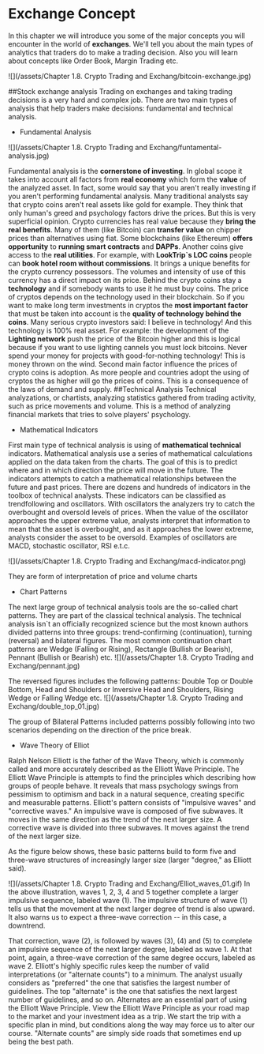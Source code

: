 # Exchange Concept

In this chapter we will introduce you some of the major concepts you will encounter in the world of **exchanges**. We'll tell you about the main types of analytics that traders do to make a trading decision. Also you will learn about concepts like Order Book, Margin Trading etc.

![](/assets/Chapter 1.8. Crypto Trading and Exchang/bitcoin-exchange.jpg)

##Stock exchange analysis
Trading on exchanges and taking trading decisions is a very hard and complex job. There are two main types of analysis that help traders make decisions: fundamental and technical analysis. 
- Fundamental Analysis

![](/assets/Chapter 1.8. Crypto Trading and Exchang/funtamental-analysis.jpg)


Fundamental analysis is the **cornerstone of investing**. In global scope it takes into account all factors from **real economy** which form the **value** of the analyzed asset. In fact, some would say that you aren't really investing if you aren't performing fundamental analysis.
Many traditional analysts say that crypto coins aren't real assets like gold for example. They think that only human's greed and psychology factors drive the prices. But this is very superficial opinion. Crypto currencies has real value because they **bring the real benefits**. Many of them (like Bitcoin) can **transfer value** on chipper prices than alternatives using fiat. Some blockchains (like Ethereum) **offers opportunity** to **running smart contracts** and **DAPPs**. Another coins give access to the **real utilities**. For example, with **LookTrip`s LOC coins** people can **book hotel room without commissions**.  It brings a unique benefits for the crypto currency possessors. The volumes and intensity of use of this currency has a direct impact on its price. 
Behind the crypto coins stay a **technology** and if somebody wants to use it he must buy coins. The price of cryptos depends on the technology used in their blockchain. So if you want to make long term investments in cryptos the **most important factor** that must be taken into account is the **quality of technology behind the coins**. Many serious crypto investors said: I believe in technology! And this technology is 100% real asset. For example: the development of the **Lighting network** push the price of the Bitcoin higher and this is logical because if you want to use lighting cannels you must lock bitcoins. Never spend your money for projects with good-for-nothing technology! This is money thrown on the wind. 
Second main factor influence the prices of crypto coins is adoption. As more people and countries adopt the using of cryptos the as higher will go the prices of coins. This is a consequence of the laws of demand and supply. 
##Technical Analysis
Technical analyzations, or chartists, analyzing statistics gathered from trading activity, such as price movements and volume. This is a method of analyzing financial markets that tries to solve players' psychology. 
- Mathematical Indicators

First main type of technical analysis is using of **mathematical technical** indicators. Mathematical analysis use a series of mathematical calculations applied on the data taken from the charts. The goal of this is to predict where and in which direction the price will move in the future. The indicators attempts to catch a mathematical relationships between the future and past prices. There are dozens and hundreds of indicators in the toolbox of technical analysts. These indicators can be classified as trendfollowing and oscillators. 
With oscillators the analyzers try to catch the overbought and oversold levels of prices. When the value of the oscillator approaches the upper extreme value, analysts interpret that information to mean that the asset is overbought, and as it approaches the lower extreme, analysts consider the asset to be oversold. Examples of oscillators are MACD, stochastic oscillator, RSI e.t.c. 

![](/assets/Chapter 1.8. Crypto Trading and Exchang/macd-indicator.png)



They are form of interpretation of price and volume charts
- Chart Patterns

The next large group of technical analysis tools are the so-called chart patterns. They are part of the classical technical analysis. 
The technical analysis isn`t an officially recognized science but the most known authors divided patterns into three groups: trend-confirming (continuation),  turning (reversal) and bilateral figures.
The most common continuation chart patterns are Wedge (Falling or Rising), Rectangle (Bullish or Bearish), Pennant (Bullish or Bearish) etc. 
![](/assets/Chapter 1.8. Crypto Trading and Exchang/pennant.jpg)




The reversed figures includes the following patterns: Double Top or Double Bottom, Head and Shoulders or Inversive Head and Shoulders, Rising Wedge or Falling Wedge etc. 
![](/assets/Chapter 1.8. Crypto Trading and Exchang/double_top_01.jpg)





The group of Bilateral Patterns included patterns possibly following into two scenarios depending on the direction of the price break. 
- Wave Theory of Elliot

Ralph Nelson Elliott is the father of the Wave Theory, which is commonly called and more accurately described as the Elliott Wave Principle. The Elliott Wave Principle is attempts to find the principles which describing how groups of people behave. It reveals that mass psychology swings from pessimism to optimism and back in a natural sequence, creating specific and measurable patterns. Elliott's pattern consists of "impulsive waves" and "corrective waves." An impulsive wave is composed of five subwaves. It moves in the same direction as the trend of the next larger size. A corrective wave is divided into three subwaves. It moves against the trend of the next larger size.

As the figure below shows, these basic patterns build to form five and three-wave structures of increasingly larger size (larger "degree," as Elliott said).

![](/assets/Chapter 1.8. Crypto Trading and Exchang/Elliot_waves_01.gif)
In the above illustration, waves 1, 2, 3, 4 and 5 together complete a larger impulsive sequence, labeled wave (1). The impulsive structure of wave (1) tells us that the movement at the next larger degree of trend is also upward. It also warns us to expect a three-wave correction -- in this case, a downtrend.

That correction, wave (2), is followed by waves (3), (4) and (5) to complete an impulsive sequence of the next larger degree, labeled as wave 1. At that point, again, a three-wave correction of the same degree occurs, labeled as wave 2.
Elliott's highly specific rules keep the number of valid interpretations (or "alternate counts") to a minimum. The analyst usually considers as "preferred" the one that satisfies the largest number of guidelines. The top "alternate" is the one that satisfies the next largest number of guidelines, and so on. Alternates are an essential part of using the Elliott Wave Principle.
View the Elliott Wave Principle as your road map to the market and your investment idea as a trip. We start the trip with a specific plan in mind, but conditions along the way may force us to alter our course. "Alternate counts" are simply side roads that sometimes end up being the best path. 









